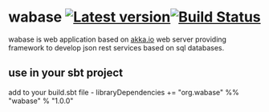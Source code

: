 wabase [![Latest version](https://index.scala-lang.org/mrumkovskis/wabase/latest.svg)](https://index.scala-lang.org/mrumkovskis/wabase)[![Build Status](https://travis-ci.org/mrumkovskis/wabase.svg?branch=master)](https://travis-ci.org/mrumkovskis/wabase)
====

wabase is web application based on [akka.io](http://akka.io/) web server providing framework to develop json rest services based on sql databases.


## use in your sbt project
add to your build.sbt file - libraryDependencies += "org.wabase" %% "wabase" % "1.0.0"
